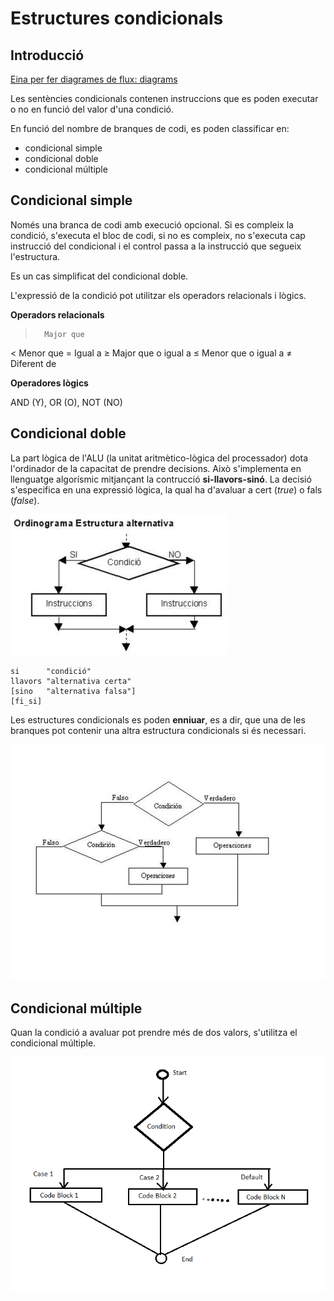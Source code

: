 # Estructures condicionals

## Introducció

[Eina per fer diagrames de flux: diagrams](https://app.diagrams.net/)

Les sentències condicionals contenen instruccions que es poden executar o no en funció del valor d'una condició.

En funció del nombre de branques de codi, es poden classificar en:

* condicional simple
* condicional doble
* condicional múltiple

## Condicional simple

Només una branca de codi amb execució opcional. Si es compleix la condició, s'executa el bloc de codi, si no es compleix, no s'executa cap instrucció del condicional i el control passa a la instrucció que segueix l'estructura. 

Es un cas simplificat del condicional doble.

L'expressió de la condició pot utilitzar els operadors relacionals i lògics.

**Operadors relacionals**

>		Major que
<		Menor que
=		Igual a
≥		Major que o igual a
≤		Menor que o igual a
≠		Diferent de

**Operadores lògics**

AND (Y), OR (O), NOT (NO)

## Condicional doble

La part lògica de l'ALU (la unitat aritmètico-lògica del processador) dota l'ordinador de la capacitat de prendre decisions. Això s'implementa en llenguatge algorísmic mitjançant la contrucció **si-llavors-sinó**. La decisió s'especifica en una expressió lògica, la qual ha d'avaluar a cert (*true*) o fals (*false*).

![Representació gràfica del condicional doble](assets/1.1/diag_flux-if_else.jpg)

```
si		"condició"
llavors	"alternativa certa"
[sino	"alternativa falsa"]
[fi_si]
```
Les estructures condicionals es poden **enniuar**, es a dir, que una de les branques pot contenir una altra estructura condicionals si és necessari.

![Representació gràfica de l'enniuament de condicionals](assets/1.1/diag_flux-if_else-enniuat.jpg)

## Condicional múltiple

Quan la condició a avaluar pot prendre més de dos valors, s'utilitza el condicional múltiple.

![Representació gràfica del condicional múltiple](assets/1.1/diag_flux-switch_case.png)
